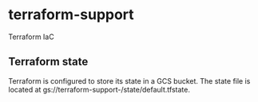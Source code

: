 # terraform-support
Terraform IaC

## Terraform state
Terraform is configured to store its state in a GCS bucket. The state file is
located at gs://terraform-support-<project>/state/default.tfstate.

